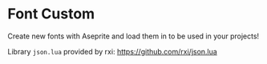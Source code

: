 # Font Custom
Create new fonts with Aseprite and load them in to be used in your projects!

Library `json.lua` provided by rxi: https://github.com/rxi/json.lua
